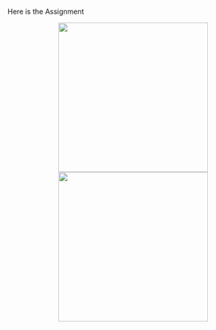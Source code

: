 Here is the Assignment 

  <p align="center">
   <img src="https://github.com/user-attachments/assets/2a7d531d-d8fa-4898-bcdb-2f989d8716d7" width="300">
   <img src="https://github.com/user-attachments/assets/2f278428-60bb-4769-b47b-0bcd8ced0b2c" width="300">
  </p>
